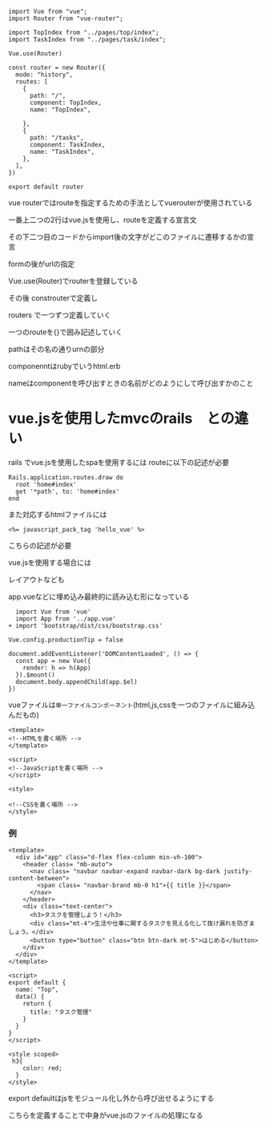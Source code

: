 ```
import Vue from "vue";
import Router from "vue-router";

import TopIndex from "../pages/top/index";
import TaskIndex from "../pages/task/index";

Vue.use(Router)

const router = new Router({
  mode: "history",
  routes: [
    {
      path: "/",
      component: TopIndex,
      name: "TopIndex",

    },
    {
      path: "/tasks",
      component: TaskIndex,
      name: "TaskIndex",
    },
  ],
})

export default router
```

vue routerではrouteを指定するための手法としてvuerouterが使用されている

一番上二つの2行はvue.jsを使用し、routeを定義する宣言文

その下二つ目のコードからimport後の文字がどこのファイルに遷移するかの宣言

formの後がurlの指定

Vue.use(Router)でrouterを登録している

その後 constrouterで定義し

routers で一つずつ定義していく

一つのrouteを{}で囲み記述していく

pathはその名の通りurnの部分

componenntはrubyでいうhtml.erb

nameはcomponentを呼び出すときの名前がどのようにして呼び出すかのこと


# vue.jsを使用したmvcのrails　との違い


rails でvue.jsを使用したspaを使用するには
routeに以下の記述が必要

```
Rails.application.routes.draw do
  root 'home#index'
  get '*path', to: 'home#index'
end
```

また対応するhtmlファイルには
```
<%= javascript_pack_tag 'hello_vue' %>
```
こちらの記述が必要


vue.jsを使用する場合には

レイアウトなども

app.vueなどに埋め込み最終的に読み込む形になっている

```
  import Vue from 'vue'
  import App from '../app.vue'
+ import 'bootstrap/dist/css/bootstrap.css'

Vue.config.productionTip = false

document.addEventListener('DOMContentLoaded', () => {
  const app = new Vue({
    render: h => h(App)
  }).$mount()
  document.body.appendChild(app.$el)
})

```

vueファイルは`単一ファイルコンポーネント`(html,js,cssを一つのファイルに組み込んだもの)

```
<template>
<!--HTMLを書く場所 -->  
</template>

<script>
<!--JavaScriptを書く場所 -->
</script>

<style>

<!--CSSを書く場所 -->
</style>
```

### 例

```
<template>
  <div id="app" class="d-flex flex-column min-vh-100">
    <header class= "mb-auto">
      <nav class= "navbar navbar-expand navbar-dark bg-dark justify-content-between">
        <span class= "navbar-brand mb-0 h1">{{ title }}</span>
      </nav>
    </header>
    <div class="text-center">
      <h3>タスクを管理しよう！</h3>
      <div class="mt-4">生活や仕事に関するタスクを見える化して抜け漏れを防ぎましょう。</div>
      <button type="button" class="btn btn-dark mt-5">はじめる</button>
    </div>
  </div>
</template>

<script>
export default {
  name: "Top",
  data() {
    return {
      title: "タスク管理"
    }
  }
}
</script>

<style scoped>
 h3{
    color: red;
  }
</style>
```

export defaultはjsをモジュール化し外から呼び出せるようにする

こちらを定義することで中身がvue.jsのファイルの処理になる

